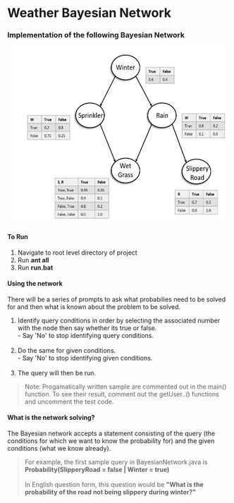 # Weather Bayesian Network

### Implementation of the following Bayesian Network
<div style="text-align:center">
<img src="docs/graph.png" width="500" height="400">
</div>

#### To Run

1. Navigate to root level directory of project
2. Run **ant all**
3. Run **run.bat**

#### Using the network

There will be a series of prompts to ask what probabilies need to be solved for and then what is known about the problem to be solved. 

1. Identify query conditions in order 
by selecting the associated number with the node then say whether its true or false. <br> -  Say 'No' to stop identifying query conditions. 
<br><br>
2. Do the same for given conditions. <br> -  Say 'No' to stop identifying given conditions. <br><br> 
3. The query will then be run.

>Note: Progamatically written sample are commented out in the main() function. 
To see their result, comment out the getUser..() functions and uncomment the test code. 

#### What is the network solving?

The Bayesian network accepts a statement consisting of the query (the conditions for which we want to know the probability for) and the given conditions (what we know already).

>For example, the first sample query in BayesianNetwork.java is **Probability(SlipperyRoad = false | Winter = true)** <br><br> In English question form, this question would be **"What is the probability of the road not being slippery during winter?"**
